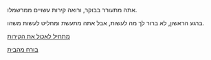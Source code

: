 אתה מתעורר בבוקר, ורואה קירות עשויים ממרשמלו.

ברגע הראשון, לא ברור לך מה לעשות, אבל אתה מתעשת ומחליט לעשות משהו.

[מתחיל לאכול את הקירות](eating_marshmelow/eating.md)

[בורח מהבית](run2street/run2street.md)
